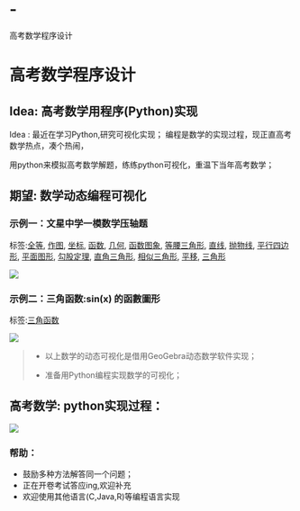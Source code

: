 # -
高考数学程序设计
# 高考数学程序设计

## Idea:  高考数学用程序(Python)实现

Idea : 最近在学习Python,研究可视化实现； 编程是数学的实现过程，现正直高考数学热点，凑个热闹，

用python来模拟高考数学解题，练练python可视化，重温下当年高考数学；

## 期望:  数学动态编程可视化

### 示例一：文星中学一模数学压轴题

标签:[全等](https://www.geogebra.org/t/congruence), [作图](https://www.geogebra.org/t/constructions), [坐标](https://www.geogebra.org/t/coordinates), [函数](https://www.geogebra.org/t/functions), [几何](https://www.geogebra.org/t/geometry), [函数图象](https://www.geogebra.org/t/graph), [等腰三角形](https://www.geogebra.org/t/isosceles-triangle), [直线](https://www.geogebra.org/t/lines), [抛物线](https://www.geogebra.org/t/parabola), [平行四边形](https://www.geogebra.org/t/parallelogram), [平面图形](https://www.geogebra.org/t/plane-figures), [勾股定理](https://www.geogebra.org/t/pythagoras), [直角三角形](https://www.geogebra.org/t/right-triangle), [相似三角形](https://www.geogebra.org/t/similar-triangle), [平移](https://www.geogebra.org/t/translation), [三角形](https://www.geogebra.org/t/triangles)

![](https://ws1.sinaimg.cn/large/a78575bdgy1g3uqkap1exg21h00ow4qr.gif)

### 示例二：三角函数:sin(x) 的函數圖形

标签:[三角函数](https://www.geogebra.org/t/trigonometry)

![](https://ws1.sinaimg.cn/large/a78575bdgy1g3ur1d4htkg21h00ow4qr.gif)

> * 以上数学的动态可视化是借用GeoGebra动态数学软件实现；
>
> * 准备用Python编程实现数学的可视化；

## 高考数学: python实现过程：

![](https://ws1.sinaimg.cn/large/a78575bdgy1g3us29ra9yj220j39qe0e.jpg)



### 帮助：

* 鼓励多种方法解答同一个问题；
* 正在开卷考试答应ing,欢迎补充
* 欢迎使用其他语言(C,Java,R)等编程语言实现

